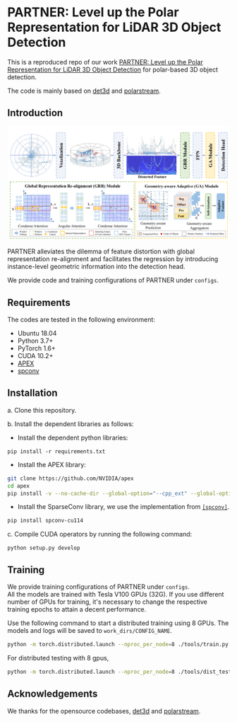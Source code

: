 # PARTNER: Level up the Polar Representation for LiDAR 3D Object Detection

This is a reproduced repo of our work [PARTNER: Level up the Polar Representation for LiDAR 3D Object Detection](https://arxiv.org/abs/2308.03982) for polar-based 3D object detection.

The code is mainly based on [det3d](https://github.com/poodarchu/det3d) and [polarstream](https://github.com/motional/polarstream).

## Introduction
![img|center](./img/pipeline.png)

PARTNER alleviates the dilemma of feature distortion with global representation re-alignment and facilitates the regression by introducing instance-level geometric information into the detection head.

We provide code and training configurations of PARTNER under ```configs```.  


## Requirements
The codes are tested in the following environment:
* Ubuntu 18.04
* Python 3.7+
* PyTorch 1.6+
* CUDA 10.2+
* [APEX](https://github.com/nvidia/apex)
* [spconv](https://github.com/traveller59/spconv) 

## Installation
a. Clone this repository.

b. Install the dependent libraries as follows:

* Install the dependent python libraries: 
```
pip install -r requirements.txt 
```

* Install the APEX library:
```bash
git clone https://github.com/NVIDIA/apex
cd apex
pip install -v --no-cache-dir --global-option="--cpp_ext" --global-option="--cuda_ext" ./
```

* Install the SparseConv library, we use the implementation from [`[spconv]`](https://github.com/traveller59/spconv). 
```bash
pip install spconv-cu114
```

c. Compile CUDA operators by running the following command:
```shell
python setup.py develop
```

## Training

We provide training configurations of PARTNER under ```configs```.  
All the models are trained with Tesla V100 GPUs (32G).
If you use different number of GPUs for training, it's necessary to change the respective training epochs to attain a decent performance.

Use the following command to start a distributed training using 8 GPUs. The models and logs will be saved to ```work_dirs/CONFIG_NAME```. 

```bash
python -m torch.distributed.launch --nproc_per_node=8 ./tools/train.py CONFIG_PATH
```

For distributed testing with 8 gpus,

```bash
python -m torch.distributed.launch --nproc_per_node=8 ./tools/dist_test.py CONFIG_PATH --work_dir work_dirs/CONFIG_NAME --checkpoint work_dirs/CONFIG_NAME/latest.pth 
```

## Acknowledgements
We thanks for the opensource codebases, [det3d](https://github.com/poodarchu/det3d) and [polarstream](https://github.com/motional/polarstream).
